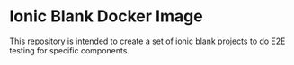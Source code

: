# Ionic Blank Docker Image
This repository is intended to create a set of ionic blank projects to do E2E testing for specific components.